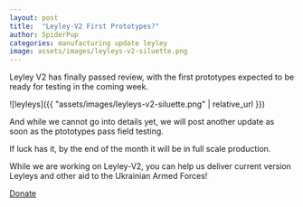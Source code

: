 ```yaml
---
layout: post
title:  "Leyley-V2 First Prototypes?"
author: SpiderPup
categories: manufacturing update leyley
image: assets/images/leyleys-v2-siluette.png
---
```


Leyley V2 has finally passed review, with the first prototypes expected to be ready for testing in the coming week.


![leyleys]({{ "assets/images/leyleys-v2-siluette.png" | relative_url }})


And while we cannot go into details yet, we will post another update as soon as the ptototypes pass field testing.

If luck has it, by the end of the month it will be in full scale production.

While we are working on Leyley-V2, you can help us deliver current version Leyleys and other aid to the Ukrainian Armed Forces!

<a href="/donate/" class="link-button">Donate</a>
